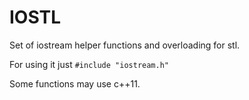 # IOSTL
Set of iostream helper functions and overloading for stl.

For using it just `#include "iostream.h"`

Some functions may use c++11.
